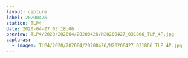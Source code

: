 ```yaml
---
layout: capture
label: 20200426
station: TLP4
date: 2020-04-27 03:18:06
preview: TLP4/2020/202004/20200426/M20200427_031806_TLP_4P.jpg
capturas:
  - imagem: TLP4/2020/202004/20200426/M20200427_031806_TLP_4P.jpg
---
```

